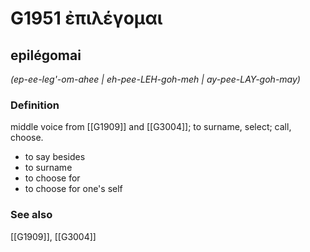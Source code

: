# G1951 ἐπιλέγομαι

## epilégomai

_(ep-ee-leg'-om-ahee | eh-pee-LEH-goh-meh | ay-pee-LAY-goh-may)_

### Definition

middle voice from [[G1909]] and [[G3004]]; to surname, select; call, choose.

- to say besides
- to surname
- to choose for
- to choose for one's self

### See also

[[G1909]], [[G3004]]

